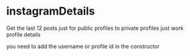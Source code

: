 # instagramDetails
Get the last 12 posts just for public profiles to private profiles just work profile details

you need to add the username or profile id in the constructor
